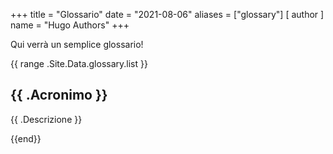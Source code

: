 +++
title = "Glossario"
date = "2021-08-06"
aliases = ["glossary"]
[ author ]
  name = "Hugo Authors"
+++

Qui verrà un semplice glossario!

{{ range .Site.Data.glossary.list }}
	<h2>{{ .Acronimo }}</h2>
	<p>{{ .Descrizione }}</p>
{{end}}

